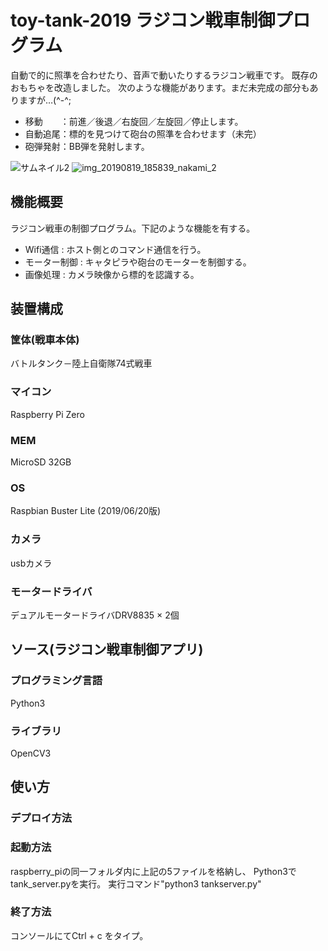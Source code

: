 # toy-tank-2019 ラジコン戦車制御プログラム
自動で的に照準を合わせたり、音声で動いたりするラジコン戦車です。
既存のおもちゃを改造しました。
次のような機能があります。まだ未完成の部分もありますが…(^-^;
- 移動　　：前進／後退／右旋回／左旋回／停止します。
- 自動追尾：標的を見つけて砲台の照準を合わせます（未完）
- 砲弾発射：BB弾を発射します。

![サムネイル2](https://user-images.githubusercontent.com/54632092/90399098-6081da00-e0d5-11ea-805a-0aa208311b5a.jpg)
![img_20190819_185839_nakami_2](https://user-images.githubusercontent.com/54632092/90508719-2e36b200-e193-11ea-9100-7753fa51c446.jpg)

## 機能概要
ラジコン戦車の制御プログラム。下記のような機能を有する。
- Wifi通信 : ホスト側とのコマンド通信を行う。
- モーター制御 : キャタピラや砲台のモーターを制御する。
- 画像処理 : カメラ映像から標的を認識する。

## 装置構成
### 筐体(戦車本体)
バトルタンク－陸上自衛隊74式戦車
### マイコン
Raspberry Pi Zero
### MEM
MicroSD 32GB
### OS
Raspbian Buster Lite (2019/06/20版)
### カメラ
usbカメラ
### モータードライバ
デュアルモータードライバDRV8835 × 2個

## ソース(ラジコン戦車制御アプリ)
### プログラミング言語
Python3
### ライブラリ
OpenCV3

## 使い方
### デプロイ方法

### 起動方法
  raspberry_piの同一フォルダ内に上記の5ファイルを格納し、
  Python3でtank_server.pyを実行。
  実行コマンド"python3 tankserver.py"
  
### 終了方法
  コンソールにてCtrl + c をタイプ。

